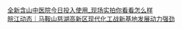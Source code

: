   
[全新含山中医院今日投入使用_现场实拍你看看怎么样](http://www.dianyue.me/archives/898/oqnxns03ploghqmc/)  
[皖江动态｜马鞍山慈湖高新区现代化工战新基地发展动力强劲](http://www.dianyue.me/archives/172/offxblbv5bx2oywv/)